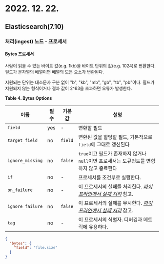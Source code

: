 # 2022. 12. 22.

## Elasticsearch(7.10)

### 처리(ingest) 노드 - 프로세서

#### Bytes 프로세서

사람이 읽을 수 있는 바이트 값(e.g. 1kb)을 바이트 단위의 값(e.g. 1024)로 변환한다. 필드가 문자열의 배열이면 배열의 모든 요소가 변환된다.

지원되는 단위는 대소문자 구분 없이 "b", "kb", "mb", "gb", "tb", "pb"이다. 필드가 지원되지 않는 형식이거나 결과 값이 2^63을 초과하면 오류가 발생한다.

**Table 4. Bytes Options**

| 이름             | 필수 | 기본값  | 설명                                                         |
| ---------------- | ---- | ------- | ------------------------------------------------------------ |
| `field`          | yes  | -       | 변환할 필드                                                  |
| `target_field`   | no   | `field` | 변환된 값을 할당할 필드, 기본적으로 `field`에 그대로 갱신된다 |
| `ignore_missing` | no   | `false` | `true`이고 필드가 존재하지 않거나 `null`이면 프로세서는 도큐먼트를 변형하지 않고 종료한다 |
| `if`             | no   | -       | 프로세서를 조건부로 실행한다.                                |
| `on_failure`     | no   | -       | 이 프로세서의 실패를 처리한다. [*파이프라인에서 실패 처리*](https://www.elastic.co/guide/en/elasticsearch/reference/7.10/handling-failure-in-pipelines.html) 참고. |
| `ignore_failure` | no   | `false` | 이 프로세서의 실패를 무시한다. [*파이프라인에서 실패 처리*](https://www.elastic.co/guide/en/elasticsearch/reference/7.10/handling-failure-in-pipelines.html) 참고. |
| `tag`            | no   | -       | 이 프로세서의 식별자. 디버깅과 메트릭에 유용하다.            |



```json
{
  "bytes": {
    "field": "file.size"
  }
}
```

